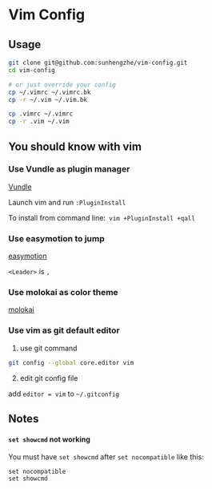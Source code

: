 # Vim Config

## Usage

```bash
git clone git@github.com:sunhengzhe/vim-config.git
cd vim-config

# or just override your config
cp ~/.vimrc ~/.vimrc.bk
cp -r ~/.vim ~/.vim.bk 

cp .vimrc ~/.vimrc
cp -r .vim ~/.vim
```

## You should know with vim

### Use Vundle as plugin manager

[Vundle](https://github.com/VundleVim/Vundle.vim)

Launch vim and run `:PluginInstall`

To install from command line:` vim +PluginInstall +qall`

### Use easymotion to jump

[easymotion](https://github.com/easymotion/vim-easymotion)

`<Leader>` is `,`

### Use molokai as color theme

[molokai](https://github.com/tomasr/molokai)

### Use vim as git default editor

1) use git command

```bash
git config --global core.editor vim
```

2) edit git config file

add `editor = vim` to `~/.gitconfig`

## Notes

#### `set showcmd` not working

You must have `set showcmd` after `set nocompatible` like this:

```
set nocompatible
set showcmd
```

